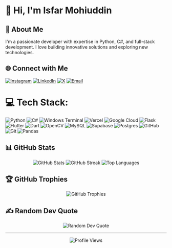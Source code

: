 # 👋 Hi, I'm Isfar Mohiuddin

## 🚀 About Me
I'm a passionate developer with expertise in Python, C#, and full-stack development. I love building innovative solutions and exploring new technologies.

## 🌐 Connect with Me
[![Instagram](https://img.shields.io/badge/Instagram-%23E4405F.svg?logo=Instagram&logoColor=white)](https://instagram.com/isfarmohi) 
[![LinkedIn](https://img.shields.io/badge/LinkedIn-%230077B5.svg?logo=linkedin&logoColor=white)](https://linkedin.com/in/isfarmohiuddin/) 
[![X](https://img.shields.io/badge/X-black.svg?logo=X&logoColor=white)](https://x.com/_ismo___) 
[![Email](https://img.shields.io/badge/Email-D14836?logo=gmail&logoColor=white)](mailto:isfarmohi.im@gmail.com)

# 💻 Tech Stack:
![Python](https://img.shields.io/badge/python-3670A0?style=for-the-badge&logo=python&logoColor=ffdd54) ![C#](https://img.shields.io/badge/c%23-%23239120.svg?style=for-the-badge&logo=csharp&logoColor=white) ![Windows Terminal](https://img.shields.io/badge/Windows%20Terminal-%234D4D4D.svg?style=for-the-badge&logo=windows-terminal&logoColor=white) ![Vercel](https://img.shields.io/badge/vercel-%23000000.svg?style=for-the-badge&logo=vercel&logoColor=white) ![Google Cloud](https://img.shields.io/badge/GoogleCloud-%234285F4.svg?style=for-the-badge&logo=google-cloud&logoColor=white) ![Flask](https://img.shields.io/badge/flask-%23000.svg?style=for-the-badge&logo=flask&logoColor=white) ![Flutter](https://img.shields.io/badge/Flutter-%2302569B.svg?style=for-the-badge&logo=Flutter&logoColor=white) ![Dart](https://img.shields.io/badge/dart-%230175C2.svg?style=for-the-badge&logo=dart&logoColor=white) ![OpenCV](https://img.shields.io/badge/opencv-%23white.svg?style=for-the-badge&logo=opencv&logoColor=white) ![MySQL](https://img.shields.io/badge/mysql-4479A1.svg?style=for-the-badge&logo=mysql&logoColor=white) ![Supabase](https://img.shields.io/badge/Supabase-3ECF8E?style=for-the-badge&logo=supabase&logoColor=white) ![Postgres](https://img.shields.io/badge/postgres-%23316192.svg?style=for-the-badge&logo=postgresql&logoColor=white) ![GitHub](https://img.shields.io/badge/github-%23121011.svg?style=for-the-badge&logo=github&logoColor=white) ![Git](https://img.shields.io/badge/git-%23F05033.svg?style=for-the-badge&logo=git&logoColor=white) ![Pandas](https://img.shields.io/badge/pandas-%23150458.svg?style=for-the-badge&logo=pandas&logoColor=white)

## 📊 GitHub Stats
<div align="center">
  <img src="https://github-readme-stats.vercel.app/api?username=IsfarMohi&theme=dark&hide_border=false&include_all_commits=true&count_private=true" alt="GitHub Stats" />
  <img src="https://github-readme-streak-stats.herokuapp.com/?user=IsfarMohi&theme=dark&hide_border=false" alt="GitHub Streak" />
  <img src="https://github-readme-stats.vercel.app/api/top-langs/?username=IsfarMohi&theme=dark&hide_border=false&include_all_commits=true&count_private=true&layout=compact" alt="Top Languages" />
</div>

## 🏆 GitHub Trophies
<div align="center">
  <img src="https://github-profile-trophy.vercel.app/?username=IsfarMohi&theme=radical&no-frame=false&no-bg=true&margin-w=4" alt="GitHub Trophies" />
</div>


## ✍️ Random Dev Quote
<div align="center">
  <img src="https://quotes-github-readme.vercel.app/api?type=horizontal&theme=radical" alt="Random Dev Quote" />
</div>

---

<div align="center">
  <img src="https://visitcount.itsvg.in/api?id=IsfarMohi&icon=0&color=0" alt="Profile Views" />
</div>

<!-- Proudly created with GPRM ( https://gprm.itsvg.in ) -->
